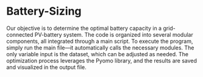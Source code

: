 # Battery-Sizing
Our objective is to determine the optimal battery capacity in a grid-connected PV-battery system. The code is organized into several modular components, all integrated through a main script. To execute the program, simply run the main file—it automatically calls the necessary modules. The only variable input is the dataset, which can be adjusted as needed. The optimization process leverages the Pyomo library, and the results are saved and visualized in the output file.
